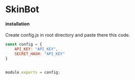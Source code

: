 # SkinBot

#### installation

Create config.js in root directory and paste there this code.

```js
const config = {
	API_KEY: "API_KEY",
	SECRET_HASH: "API_KEY"
}


module.exports = config;
```